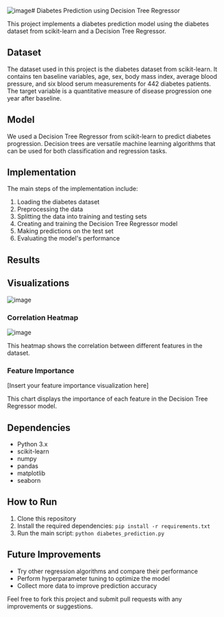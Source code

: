 ![image](https://github.com/user-attachments/assets/a17d356e-d7eb-4ba6-b5ca-fde166cf974e)# Diabetes Prediction using Decision Tree Regressor

This project implements a diabetes prediction model using the diabetes dataset from scikit-learn and a Decision Tree Regressor.

## Dataset

The dataset used in this project is the diabetes dataset from scikit-learn. It contains ten baseline variables, age, sex, body mass index, average blood pressure, and six blood serum measurements for 442 diabetes patients. The target variable is a quantitative measure of disease progression one year after baseline.

## Model

We used a Decision Tree Regressor from scikit-learn to predict diabetes progression. Decision trees are versatile machine learning algorithms that can be used for both classification and regression tasks.

## Implementation

The main steps of the implementation include:

1. Loading the diabetes dataset
2. Preprocessing the data
3. Splitting the data into training and testing sets
4. Creating and training the Decision Tree Regressor model
5. Making predictions on the test set
6. Evaluating the model's performance

## Results
## Visualizations

![image](https://github.com/user-attachments/assets/b3ff4a93-2a84-4355-a36e-1226f8905927)

### Correlation Heatmap

![image](https://github.com/user-attachments/assets/85c15e81-32d6-43fd-9c7c-9bb88ed6b250)


This heatmap shows the correlation between different features in the dataset.

### Feature Importance

[Insert your feature importance visualization here]

This chart displays the importance of each feature in the Decision Tree Regressor model.

## Dependencies

- Python 3.x
- scikit-learn
- numpy
- pandas
- matplotlib
- seaborn

## How to Run

1. Clone this repository
2. Install the required dependencies: `pip install -r requirements.txt`
3. Run the main script: `python diabetes_prediction.py`

## Future Improvements

- Try other regression algorithms and compare their performance
- Perform hyperparameter tuning to optimize the model
- Collect more data to improve prediction accuracy


Feel free to fork this project and submit pull requests with any improvements or suggestions.


